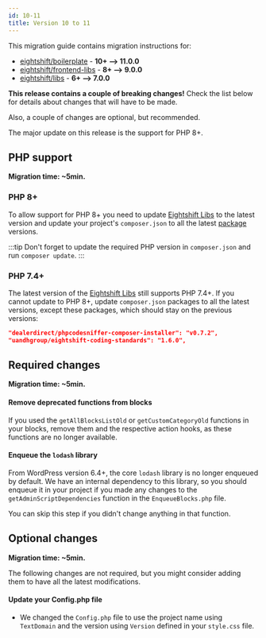 ```yaml
---
id: 10-11
title: Version 10 to 11
---
```


This migration guide contains migration instructions for:

- [eightshift/boilerplate](https://github.com/uandhgroup/eightshift-boilerplate/releases/tag/11.0.0) - **10+ --> 11.0.0**
- [eightshift/frontend-libs](https://github.com/uandhgroup/eightshift-frontend-libs/releases/tag/9.0.0) - **8+ --> 9.0.0**
- [eightshift/libs](https://github.com/uandhgroup/eightshift-libs/releases/tag/7.0.0) - **6+ --> 7.0.0**

**This release contains a couple of breaking changes!**
Check the list below for details about changes that will have to be made.

Also, a couple of changes are optional, but recommended.

The major update on this release is the support for PHP 8+. 

## PHP support

**Migration time: ~5min.**

### PHP 8+

To allow support for PHP 8+ you need to update [Eightshift Libs](https://github.com/uandhgroup/eightshift-boilerplate/tree/develop) to the latest version and update your project's `composer.json` to all the latest [package](https://github.com/uandhgroup/eightshift-boilerplate/blob/develop/composer.json) versions.

:::tip
Don't forget to update the required PHP version in `composer.json` and run `composer update`.
:::

### PHP 7.4+

The latest version of the [Eightshift Libs](https://github.com/uandhgroup/eightshift-boilerplate/tree/develop) still supports PHP 7.4+. If you cannot update to PHP 8+, update `composer.json` packages to all the latest versions, except these packages, which should stay on the previous versions:

```json
"dealerdirect/phpcodesniffer-composer-installer": "v0.7.2",
"uandhgroup/eightshift-coding-standards": "1.6.0",
```

## Required changes

**Migration time: ~5min.**

#### Remove deprecated functions from blocks

If you used the `getAllBlocksListOld` or `getCustomCategoryOld` functions in your blocks, remove them and the respective action hooks, as these functions are no longer available.

#### Enqueue the `lodash` library

From WordPress version 6.4+, the core `lodash` library is no longer enqueued by default. We have an internal dependency to this library, so you should enqueue it in your project if you made any changes to the `getAdminScriptDependencies` function in the `EnqueueBlocks.php` file.

You can skip this step if you didn't change anything in that function.

## Optional changes

**Migration time: ~5min.**

The following changes are not required, but you might consider adding them to have all the latest modifications.

#### Update your Config.php file

- We changed the `Config.php` file to use the project name using `TextDomain` and the version using `Version` defined in your `style.css` file.
